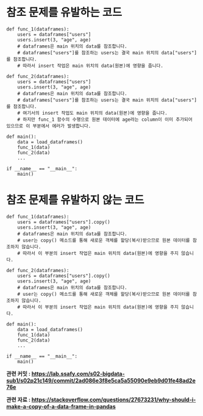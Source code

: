 # 참조 문제를 유발하는 코드
```
def func_1(dataframes):
    users = dataframes["users"]
    users.insert(3, "age", age)
    # dataframes은 main 위치의 data를 참조합니다.
    # dataframes["users"]를 참조하는 users는 결국 main 위치의 data["users"]를 참조합니다.
    # 따라서 insert 작업은 main 위치의 data(원본)에 영향을 줍니다.

def func_2(dataframes):
    users = dataframes["users"]
    users.insert(3, "age", age)
    # dataframes은 main 위치의 data를 참조합니다.
    # dataframes["users"]를 참조하는 users는 결국 main 위치의 data["users"]를 참조합니다.
    # 여기서의 insert 작업도 main 위치의 data(원본)에 영향을 줍니다.
    # 하지만 func_1 함수의 수행으로 원본 데이터에 age라는 column이 이미 추가되어 있으므로 이 부분에서 에러가 발생합니다.

def main():
    data = load_dataframes()
    func_1(data)
    func_2(data)
    ...

if __name__ == "__main__":
    main()
```

# 참조 문제를 유발하지 않는 코드
```
def func_1(dataframes):
    users = dataframes["users"].copy()
    users.insert(3, "age", age)
    # dataframes은 main 위치의 data를 참조합니다.
    # user는 copy() 메소드를 통해 새로운 객체를 할당(복사)받으므로 원본 데이터를 참조하지 않습니다.
    # 따라서 이 부분의 insert 작업은 main 위치의 data(원본)에 영향을 주지 않습니다.

def func_2(dataframes):
    users = dataframes["users"].copy()
    users.insert(3, "age", age)
    # dataframes은 main 위치의 data를 참조합니다.
    # user는 copy() 메소드를 통해 새로운 객체를 할당(복사)받으므로 원본 데이터를 참조하지 않습니다.
    # 따라서 이 부분의 insert 작업은 main 위치의 data(원본)에 영향을 주지 않습니다.

def main():
    data = load_dataframes()
    func_1(data)
    func_2(data)
    ...

if __name__ == "__main__":
    main()
```


**관련 커밋 : https://lab.ssafy.com/s02-bigdata-sub1/s02p21c149/commit/2ad086e3f8e5ca5a55090e9eb9d01fe48ad2e76e**


**관련 자료 : https://stackoverflow.com/questions/27673231/why-should-i-make-a-copy-of-a-data-frame-in-pandas**